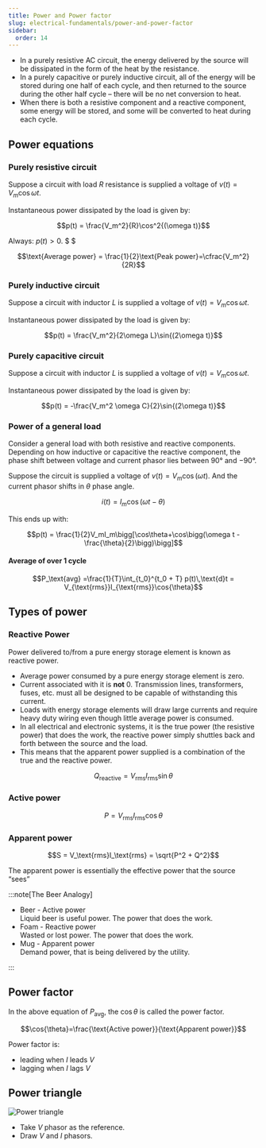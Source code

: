 ```yaml
---
title: Power and Power factor
slug: electrical-fundamentals/power-and-power-factor
sidebar:
  order: 14
---
```


- In a purely resistive AC circuit, the energy delivered by the source will be
  dissipated in the form of the heat by the resistance.
- In a purely capacitive or purely inductive circuit, all of the energy will be
  stored during one half of each cycle, and then returned to the source during
  the other half cycle – there will be no net conversion to heat.
- When there is both a resistive component and a reactive component, some energy
  will be stored, and some will be converted to heat during each cycle.

## Power equations

### Purely resistive circuit

Suppose a circuit with load $R$ resistance is supplied a voltage of
$v(t)=V_m\cos{\omega t}$.

Instantaneous power dissipated by the load is given by:

```math
p(t) = \frac{V_m^2}{R}\cos^2{(\omega t)}
```

Always: $p(t)\gt 0$. $ $

```math
\text{Average power} = \frac{1}{2}\text{Peak power}=\cfrac{V_m^2}{2R}
```

### Purely inductive circuit

Suppose a circuit with inductor $L$ is supplied a voltage of
$v(t)=V_m\cos{\omega t}$.

Instantaneous power dissipated by the load is given by:

```math
p(t) = \frac{V_m^2}{2\omega L}\sin{(2\omega t)}
```

### Purely capacitive circuit

Suppose a circuit with inductor $L$ is supplied a voltage of
$v(t)=V_m\cos{\omega t}$.

Instantaneous power dissipated by the load is given by:

```math
p(t) = -\frac{V_m^2 \omega C}{2}\sin{(2\omega t)}
```

### Power of a general load

Consider a general load with both resistive and reactive components. Depending
on how inductive or capacitive the reactive component, the phase shift between
voltage and current phasor lies between $90°$ and $−90°$.

Suppose the circuit is supplied a voltage of $v(t) = V_m\cos{(\omega t)}$. And
the current phasor shifts in $\theta$ phase angle.

```math
i(t) = I_m\cos{(\omega t - \theta)}
```

This ends up with:

```math
p(t) = \frac{1}{2}V_mI_m\bigg[\cos\theta+\cos\bigg(\omega t - \frac{\theta}{2}\bigg)\bigg]
```

#### Average of over 1 cycle

```math
P_\text{avg} =\frac{1}{T}\int_{t_0}^{t_0 + T} p(t)\,\text{d}t = V_{\text{rms}}I_{\text{rms}}\cos{\theta}
```

## Types of power

### Reactive Power

Power delivered to/from a pure energy storage element is known as reactive
power.

- Average power consumed by a pure energy storage element is zero.
- Current associated with it is **not** $0$. Transmission lines, transformers,
  fuses, etc. must all be designed to be capable of withstanding this current.
- Loads with energy storage elements will draw large currents and require heavy
  duty wiring even though little average power is consumed.
- In all electrical and electronic systems, it is the true power (the resistive
  power) that does the work, the reactive power simply shuttles back and forth
  between the source and the load.
- This means that the apparent power supplied is a combination of the true and
  the reactive power.

```math
Q_\text{reactive} = V_\text{rms}I_\text{rms}\sin\theta
```

### Active power

```math
P = V_{\text{rms}}I_{\text{rms}}\cos{\theta}
```

### Apparent power

```math
S = V_\text{rms}I_\text{rms} = \sqrt{P^2 + Q^2}
```

The apparent power is essentially the effective power that the source “sees”

:::note[The Beer Analogy]

- Beer - Active power  
  Liquid beer is useful power. The power that does the work.
- Foam - Reactive power  
  Wasted or lost power. The power that does the work.
- Mug - Apparent power  
  Demand power, that is being delivered by the utility.

:::

## Power factor

In the above equation of $P_\text{avg}$, the $\cos\theta$ is called the power
factor.

```math
\cos{\theta}=\frac{\text{Active power}}{\text{Apparent power}}
```

Power factor is:

- leading when $I$ leads $V$
- lagging when $I$ lags $V$

## Power triangle

![Power triangle](/electrical/power-triangle.jpg)

- Take $V$ phasor as the reference.
- Draw $V$ and $I$ phasors.
